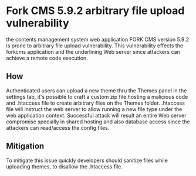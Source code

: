 # Fork CMS 5.9.2 arbitrary file upload vulnerability

the contents management system web application FORK CMS version 5.9.2 is prone to arbitrary file upload vulnerability. This vulnerability effects the forkcms application and the underlining Web server since attackers can achieve a remote code execution.

## How
Authenticated users can upload a new theme thru the Themes panel in the settings tab, it's possible to craft a custom zip file hosting a malicious code and .htaccess file to create arbitrary files on the Themes folder. .htaccess file will instruct the web server to allow running a new file type under the web application context. Successful attack will result an entire Web server compromise specially in shared hosting and also database access since the attackers can read/access the config files.

## Mitigation
To mitigate this issue quickly developers should sanitize files while uploading themes, to disallow the .htaccess file.

